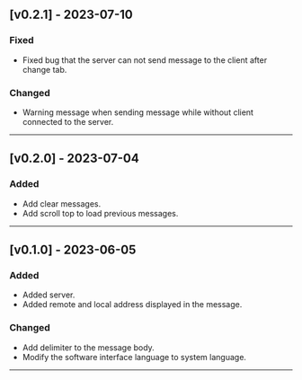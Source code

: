 ## [v0.2.1] - 2023-07-10

### Fixed
- Fixed bug that the server can not send message to the client after change tab.

### Changed
- Warning message when sending message while without client connected to the server.
---
## [v0.2.0] - 2023-07-04

### Added
- Add clear messages.
- Add scroll top to load previous messages.
---

## [v0.1.0] - 2023-06-05

### Added
- Added server.
- Added remote and local address displayed in the message.

### Changed
- Add delimiter to the message body.
- Modify the software interface language to system language.
--- 